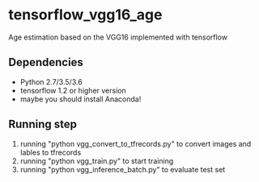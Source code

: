 # tensorflow_vgg16_age
Age estimation based on the  VGG16 implemented with tensorflow

## Dependencies
*   Python 2.7/3.5/3.6
*   tensorflow 1.2 or higher version 
*   maybe you should install Anaconda!

## Running step
1. running "python vgg_convert_to_tfrecords.py" to convert images and lables to tfrecords
2. running "python vgg_train.py" to start training
3. running "python vgg_inference_batch.py" to evaluate test set
